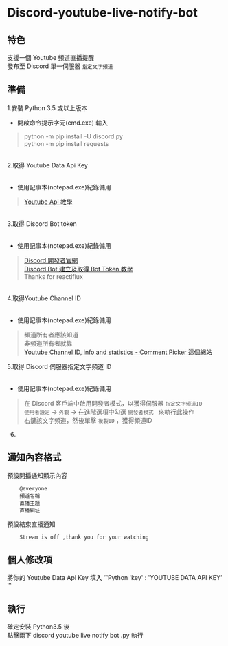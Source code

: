 # Discord-youtube-live-notify-bot


## 特色
支援一個 Youtube 頻道直播提醒 <br>
發布至 Discord 單一伺服器 `指定文字頻道`<br>


## 準備
1.安裝 Python 3.5 或以上版本 <br>
* 開啟命令提示字元(cmd.exe) 輸入 <br>
> python -m pip install -U discord.py <br>
> python -m pip install requests <br>

<br>
2.取得 Youtube Data Api Key  <br> 
<br>

* 使用記事本(notepad.exe)紀錄備用 <br> 

> [Youtube Api 教學](https://developers.google.com/youtube/v3/getting-started)<br> 

<br>
3.取得 Discord Bot token <br>
<br>

* 使用記事本(notepad.exe)紀錄備用 <br> 

> [Discord 開發者官網](https://discordapp.com/developers)<br> 
> [Discord Bot 建立及取得 Bot Token 教學](https://github.com/reactiflux/discord-irc/wiki/Creating-a-discord-bot-&-getting-a-token) <br> 
> Thanks for reactiflux <br>

<br>
4.取得Youtube Channel ID <br> 
<br>

* 使用記事本(notepad.exe)紀錄備用<br>

> 頻道所有者應該知道<br> 
> 非頻道所有者就靠<br> 
> [Youtube Channel ID, info and statistics - Comment Picker 這個網站](https://commentpicker.com/youtube-channel-id.php)<br> 

5.取得 Discord 伺服器指定文字頻道 ID <br> 
<br>

* 使用記事本(notepad.exe)紀錄備用<br> 

> 在 Discord 客戶端中啟用開發者模式，以獲得伺服器 ` 指定文字頻道ID `  <br> 
> `使用者設定` -> `外觀` -> 在進階選項中勾選 `開發者模式 ` 來執行此操作<br> 
> 右鍵該文字頻道，然後單擊 ` 複製ID ` ，獲得頻道ID <br> 

6. <br>

## 通知內容格式

預設開播通知顯示內容 <br> 
        
        @everyone
        頻道名稱
        直播主題
        直播網址

預設結束直播通知 <br> 

        Stream is off ,thank you for your watching

## 個人修改項

將你的 Youtube Data Api Key 填入
‵‵‵Python
'key' : 'YOUTUBE DATA API KEY' 
‵‵‵


## 執行
確定安裝 Python3.5 後 <br> 
點擊兩下 discord youtube live notify bot .py 執行 <br> 

